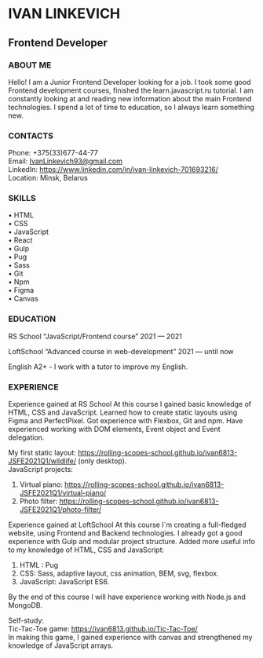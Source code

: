 # IVAN LINKEVICH

## Frontend Developer

### ABOUT ME
Hello! I am a Junior Frontend Developer looking for a job. I took some good Frontend development courses, finished the learn.javascript.ru tutorial. I am constantly looking at and reading new information about the main Frontend technologies. I spend a lot of time to education, so I always learn something new.

### CONTACTS
Phone: +375(33)677-44-77  
Email: IvanLinkevich93@gmail.com  
LinkedIn: https://www.linkedin.com/in/ivan-linkevich-701693216/  
Location: Minsk, Belarus  

### SKILLS
•	HTML  
•	CSS  
•	JavaScript  
•	React  
•	Gulp  
•	Pug  
•	Sass  
•	Git  
•	Npm  
•	Figma  
•	Canvas  

### EDUCATION
RS School “JavaScript/Frontend course”
2021 — 2021

LoftSchool “Advanced course in web-development”
2021 — until now 

English A2+ - I work with a tutor to improve my English.

### EXPERIENCE
Experience gained at RS School
At this course I gained basic knowledge of HTML, CSS and JavaScript. Learned how to create static layouts using Figma and PerfectPixel. Got experience with Flexbox, Git and npm. Have experienced working with DOM elements, Event object and Event delegation.

My first static layout: https://rolling-scopes-school.github.io/ivan6813-JSFE2021Q1/wildlife/  (only desktop).  
JavaScript projects:
1.	Virtual piano: https://rolling-scopes-school.github.io/ivan6813-JSFE2021Q1/virtual-piano/
2.	Photo filter: https://rolling-scopes-school.github.io/ivan6813-JSFE2021Q1/photo-filter/


Experience gained at LoftSchool
At this course I`m creating a full-fledged website, using Frontend and Backend technologies. I already got a good experience with Gulp and modular project structure. Added more useful info to my knowledge of HTML, CSS and JavaScript:

1.	HTML : Pug
2.	CSS: Sass, adaptive layout, css animation, BEM, svg, flexbox.
3.	JavaScript: JavaScript ES6.

By the end of this course I will have experience working with Node.js and MongoDB.  

Self-study:  
Tic-Tac-Toe game: https://ivan6813.github.io/Tic-Tac-Toe/  
In making this game, I gained experience with canvas and strengthened my knowledge of JavaScript arrays.


